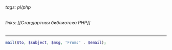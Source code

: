 ###### tags: pl/php
###### links: [[Стандартная библиотека PHP]]
___
```php
mail($to, $subject, $msg, 'From:' . $email);
```